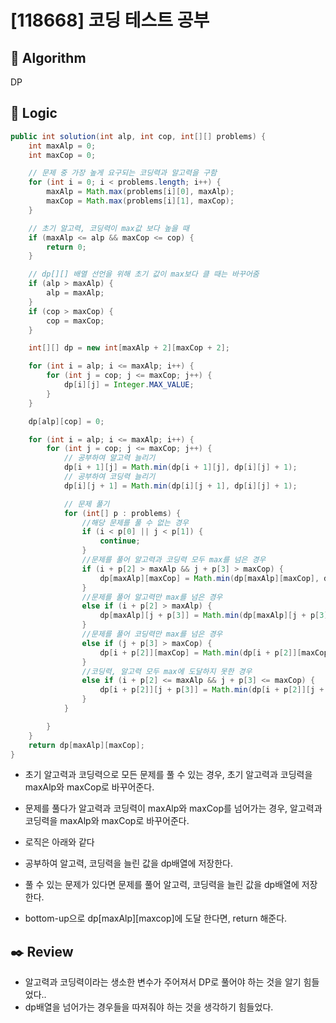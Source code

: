 # [118668] 코딩 테스트 공부

## :pushpin: **Algorithm**

DP

## :round_pushpin: **Logic**

```java
public int solution(int alp, int cop, int[][] problems) {
    int maxAlp = 0;
    int maxCop = 0;

    // 문제 중 가장 높게 요구되는 코딩력과 알고력을 구함
    for (int i = 0; i < problems.length; i++) {
        maxAlp = Math.max(problems[i][0], maxAlp);
        maxCop = Math.max(problems[i][1], maxCop);
    }

    // 초기 알고력, 코딩력이 max값 보다 높을 때
    if (maxAlp <= alp && maxCop <= cop) {
        return 0;
    }

    // dp[][] 배열 선언을 위해 초기 값이 max보다 클 때는 바꾸어줌
    if (alp > maxAlp) {
        alp = maxAlp;
    }
    if (cop > maxCop) {
        cop = maxCop;
    }

    int[][] dp = new int[maxAlp + 2][maxCop + 2];

    for (int i = alp; i <= maxAlp; i++) {
        for (int j = cop; j <= maxCop; j++) {
            dp[i][j] = Integer.MAX_VALUE;
        }
    }

    dp[alp][cop] = 0;

    for (int i = alp; i <= maxAlp; i++) {
        for (int j = cop; j <= maxCop; j++) {
            // 공부하여 알고력 늘리기
            dp[i + 1][j] = Math.min(dp[i + 1][j], dp[i][j] + 1);
            // 공부하여 코딩력 늘리기
            dp[i][j + 1] = Math.min(dp[i][j + 1], dp[i][j] + 1);

            // 문제 풀기
            for (int[] p : problems) {
                //해당 문제를 풀 수 없는 경우
                if (i < p[0] || j < p[1]) {
                    continue;
                }
                //문제를 풀어 알고력과 코딩력 모두 max를 넘은 경우
                if (i + p[2] > maxAlp && j + p[3] > maxCop) {
                    dp[maxAlp][maxCop] = Math.min(dp[maxAlp][maxCop], dp[i][j] + p[4]);
                }
                //문제를 풀어 알고력만 max를 넘은 경우
                else if (i + p[2] > maxAlp) {
                    dp[maxAlp][j + p[3]] = Math.min(dp[maxAlp][j + p[3]], dp[i][j] + p[4]);
                }
                //문제를 풀어 코딩력만 max를 넘은 경우
                else if (j + p[3] > maxCop) {
                    dp[i + p[2]][maxCop] = Math.min(dp[i + p[2]][maxCop], dp[i][j] + p[4]);
                }
                //코딩력, 알고력 모두 max에 도달하지 못한 경우
                else if (i + p[2] <= maxAlp && j + p[3] <= maxCop) {
                    dp[i + p[2]][j + p[3]] = Math.min(dp[i + p[2]][j + p[3]], dp[i][j] + p[4]);
                }
            }

        }
    }
    return dp[maxAlp][maxCop];
}
```

- 초기 알고력과 코딩력으로 모든 문제를 풀 수 있는 경우, 초기 알고력과 코딩력을 maxAlp와 maxCop로 바꾸어준다.
- 문제를 풀다가 알고력과 코딩력이 maxAlp와 maxCop를 넘어가는 경우, 알고력과 코딩력을 maxAlp와 maxCop로 바꾸어준다.

- 로직은 아래와 같다
- 공부하여 알고력, 코딩력을 늘린 값을 dp배열에 저장한다.
- 풀 수 있는 문제가 있다면 문제를 풀어 알고력, 코딩력을 늘린 값을 dp배열에 저장한다.
- bottom-up으로 dp[maxAlp][maxcop]에 도달 한다면, return 해준다.

## :black_nib: **Review**

- 알고력과 코딩력이라는 생소한 변수가 주어져서 DP로 풀어야 하는 것을 알기 힘들었다..
- dp배열을 넘어가는 경우들을 따져줘야 하는 것을 생각하기 힘들었다.
